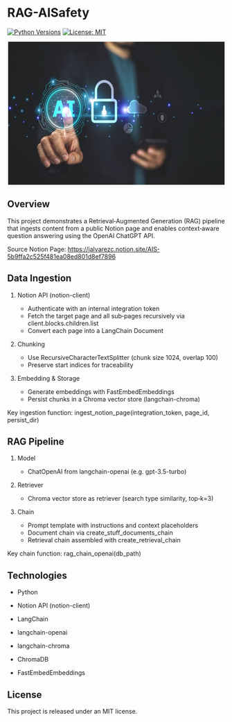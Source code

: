 # RAG-AISafety

[![Python Versions](https://img.shields.io/badge/python-3.10%20%7C%203.11%20%7C%203.12-blue)](https://www.python.org/)
[![License: MIT](https://img.shields.io/badge/License-MIT-red.svg)](https://opensource.org/licenses/MIT)

<div align="center">
	<img src="https://github.com/JuaniAlvarezC/RAG-AISafety/blob/main/images/AISafety.jpg" width="500" height="330">
</div>

## Overview

This project demonstrates a Retrieval‑Augmented Generation (RAG) pipeline that ingests content from a public Notion page and enables context‑aware question answering using the OpenAI ChatGPT API.

Source Notion Page:
https://jalvarezc.notion.site/AIS-5b9ffa2c525f481ea08ed801d8ef7896

## Data Ingestion

1. Notion API (notion-client)
   - Authenticate with an internal integration token
   - Fetch the target page and all sub‑pages recursively via client.blocks.children.list
   - Convert each page into a LangChain Document

2. Chunking
   - Use RecursiveCharacterTextSplitter (chunk size 1024, overlap 100)
   - Preserve start indices for traceability

3. Embedding & Storage
   - Generate embeddings with FastEmbedEmbeddings
   - Persist chunks in a Chroma vector store (langchain-chroma)

Key ingestion function: ingest_notion_page(integration_token, page_id, persist_dir)

## RAG Pipeline

1. Model
   - ChatOpenAI from langchain-openai (e.g. gpt-3.5-turbo)

2. Retriever
   - Chroma vector store as retriever (search type similarity, top‑k=3)

3. Chain
   - Prompt template with instructions and context placeholders
   - Document chain via create_stuff_documents_chain
   - Retrieval chain assembled with create_retrieval_chain

Key chain function: rag_chain_openai(db_path)

## Technologies

- Python

- Notion API (notion-client)

- LangChain

- langchain-openai

- langchain-chroma

- ChromaDB

- FastEmbedEmbeddings

## License

This project is released under an MIT license.
